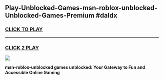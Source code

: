 
## Play-Unblocked-Games-msn-roblox-unblocked-Unblocked-Games-Premium #daldx
<h3>
<a href="https://premium.freeplayer.one?title=msn-roblox-unblocked&ref=12M">CLICK TO PLAY</a></h3>
<hr>

<h3>
<a href="https://premium.freeplayer.one?title=msn-roblox-unblocked&ref=12M">CLICK 2 PLAY</a>
  
</h3>

<a href="https://premium.freeplayer.one?title=msn-roblox-unblocked&ref=12M"><img src="https://clearcache.store/games.png"></a>


**msn-roblox-unblocked games unblocked: Your Gateway to Fun and Accessible Online Gaming**
